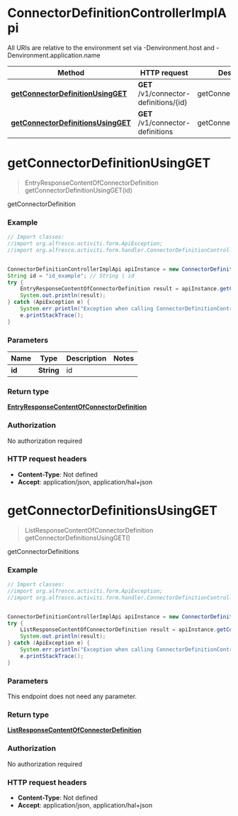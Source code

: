 # ConnectorDefinitionControllerImplApi

All URIs are relative to the environment set via -Denvironment.host and -Denvironment.application.name

Method | HTTP request | Description
------------- | ------------- | -------------
[**getConnectorDefinitionUsingGET**](ConnectorDefinitionControllerImplApi.md#getConnectorDefinitionUsingGET) | **GET** /v1/connector-definitions/{id} | getConnectorDefinition
[**getConnectorDefinitionsUsingGET**](ConnectorDefinitionControllerImplApi.md#getConnectorDefinitionsUsingGET) | **GET** /v1/connector-definitions | getConnectorDefinitions

<a name="getConnectorDefinitionUsingGET"></a>
# **getConnectorDefinitionUsingGET**
> EntryResponseContentOfConnectorDefinition getConnectorDefinitionUsingGET(id)

getConnectorDefinition

### Example
```java
// Import classes:
//import org.alfresco.activiti.form.ApiException;
//import org.alfresco.activiti.form.handler.ConnectorDefinitionControllerImplApi;


ConnectorDefinitionControllerImplApi apiInstance = new ConnectorDefinitionControllerImplApi();
String id = "id_example"; // String | id
try {
    EntryResponseContentOfConnectorDefinition result = apiInstance.getConnectorDefinitionUsingGET(id);
    System.out.println(result);
} catch (ApiException e) {
    System.err.println("Exception when calling ConnectorDefinitionControllerImplApi#getConnectorDefinitionUsingGET");
    e.printStackTrace();
}
```

### Parameters

Name | Type | Description  | Notes
------------- | ------------- | ------------- | -------------
 **id** | **String**| id |

### Return type

[**EntryResponseContentOfConnectorDefinition**](EntryResponseContentOfConnectorDefinition.md)

### Authorization

No authorization required

### HTTP request headers

 - **Content-Type**: Not defined
 - **Accept**: application/json, application/hal+json

<a name="getConnectorDefinitionsUsingGET"></a>
# **getConnectorDefinitionsUsingGET**
> ListResponseContentOfConnectorDefinition getConnectorDefinitionsUsingGET()

getConnectorDefinitions

### Example
```java
// Import classes:
//import org.alfresco.activiti.form.ApiException;
//import org.alfresco.activiti.form.handler.ConnectorDefinitionControllerImplApi;


ConnectorDefinitionControllerImplApi apiInstance = new ConnectorDefinitionControllerImplApi();
try {
    ListResponseContentOfConnectorDefinition result = apiInstance.getConnectorDefinitionsUsingGET();
    System.out.println(result);
} catch (ApiException e) {
    System.err.println("Exception when calling ConnectorDefinitionControllerImplApi#getConnectorDefinitionsUsingGET");
    e.printStackTrace();
}
```

### Parameters
This endpoint does not need any parameter.

### Return type

[**ListResponseContentOfConnectorDefinition**](ListResponseContentOfConnectorDefinition.md)

### Authorization

No authorization required

### HTTP request headers

 - **Content-Type**: Not defined
 - **Accept**: application/json, application/hal+json

